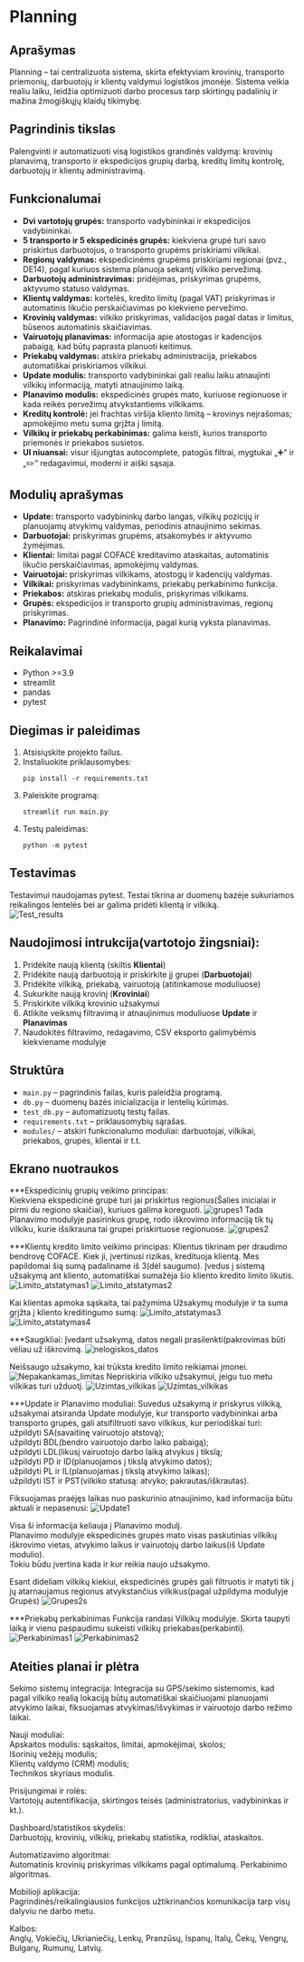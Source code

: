 # Planning

## Aprašymas

Planning – tai centralizuota sistema, skirta efektyviam krovinių, transporto priemonių, darbuotojų ir klientų valdymui logistikos įmonėje. Sistema veikia realiu laiku, leidžia optimizuoti darbo procesus tarp skirtingų padalinių ir mažina žmogiškųjų klaidų tikimybę.

## Pagrindinis tikslas

Palengvinti ir automatizuoti visą logistikos grandinės valdymą: krovinių planavimą, transporto ir ekspedicijos grupių darbą, kreditų limitų kontrolę, darbuotojų ir klientų administravimą.

## Funkcionalumai

- **Dvi vartotojų grupės:** transporto vadybininkai ir ekspedicijos vadybininkai.
- **5 transporto ir 5 ekspedicinės grupės:** kiekviena grupė turi savo priskirtus darbuotojus, o transporto grupėms priskiriami vilkikai.
- **Regionų valdymas:** ekspedicinėms grupėms priskiriami regionai (pvz., DE14), pagal kuriuos sistema planuoja sekantį vilkiko pervežimą.
- **Darbuotojų administravimas:** pridėjimas, priskyrimas grupėms, aktyvumo statuso valdymas.
- **Klientų valdymas:** kortelės, kredito limitų (pagal VAT) priskyrimas ir automatinis likučio perskaičiavimas po kiekvieno pervežimo.
- **Krovinių valdymas:** vilkiko priskyrimas, validacijos pagal datas ir limitus, būsenos automatinis skaičiavimas.
- **Vairuotojų planavimas:** informacija apie atostogas ir kadencijos pabaigą, kad būtų paprasta planuoti keitimus.
- **Priekabų valdymas:** atskira priekabų administracija, priekabos automatiškai priskiriamos vilkikui.
- **Update modulis:** transporto vadybininkai gali realiu laiku atnaujinti vilkikų informaciją, matyti atnaujinimo laiką.
- **Planavimo modulis:** ekspedicinės grupės mato, kuriuose regionuose ir kada reikės pervežimų atvykstantiems vilkikams.
- **Kreditų kontrolė:** jei frachtas viršija kliento limitą – krovinys neįrašomas; apmokėjimo metu suma grįžta į limitą.
- **Vilkikų ir priekabų perkabinimas:** galima keisti, kurios transporto priemonės ir priekabos susietos.
- **UI niuansai:** visur išjungtas autocomplete, patogūs filtrai, mygtukai „➕“ ir „✏️“ redagavimui, moderni ir aiški sąsaja.

## Modulių aprašymas

- **Update:** transporto vadybininkų darbo langas, vilkikų pozicijų ir planuojamų atvykimų valdymas, periodinis atnaujinimo sekimas.
- **Darbuotojai:** priskyrimas grupėms, atsakomybės ir aktyvumo žymėjimas.
- **Klientai:** limitai pagal COFACE kreditavimo ataskaitas, automatinis likučio perskaičiavimas, apmokėjimų valdymas.
- **Vairuotojai:** priskyrimas vilkikams, atostogų ir kadencijų valdymas.
- **Vilkikai:** priskyrimas vadybininkams, priekabų perkabinimo funkcija.
- **Priekabos:** atskiras priekabų modulis, priskyrimas vilkikams.
- **Grupės:** ekspedicijos ir transporto grupių administravimas, regionų priskyrimas.
- **Planavimo:** Pagrindinė informacija, pagal kurią vyksta planavimas. 

## Reikalavimai

- Python >=3.9
- streamlit
- pandas
- pytest

## Diegimas ir paleidimas

1. Atsisiųskite projekto failus.
2. Instaliuokite priklausomybes:
    ```
    pip install -r requirements.txt
    ```
3. Paleiskite programą:
    ```
    streamlit run main.py
    ```
4. Testų paleidimas:
    ```
    python -m pytest
    ```

## Testavimas

Testavimui naudojamas pytest. Testai tikrina ar duomenų bazėje sukuriamos reikalingos lentelės bei ar galima pridėti klientą ir vilkiką.  
![Test_results](screens/Test_results.jpg)  

## Naudojimosi intrukcija(vartotojo žingsniai): 
1. Pridėkite naują klientą (skiltis **Klientai**)
2. Pridėkite naują darbuotoją ir priskirkite jį grupei (**Darbuotojai**)
3. Pridėkite vilkiką, priekabą, vairuotoją (atitinkamose moduliuose)
4. Sukurkite naują krovinį (**Kroviniai**)
5. Priskirkite vilkiką krovinio užsakymui
6. Atlikite veiksmų filtravimą ir atnaujinimus moduliuose **Update** ir **Planavimas**
7. Naudokitės filtravimo, redagavimo, CSV eksporto galimybėmis kiekviename modulyje

## Struktūra

- `main.py` – pagrindinis failas, kuris paleidžia programą.
- `db.py` – duomenų bazės inicializacija ir lentelių kūrimas.
- `test_db.py` – automatizuotų testų failas.
- `requirements.txt` – priklausomybių sąrašas.
- `modules/` – atskiri funkcionalumo moduliai: darbuotojai, vilkikai, priekabos, grupės, klientai ir t.t.

## Ekrano nuotraukos

***Ekspedicinių grupių veikimo principas:  
Kiekviena ekspedicinė grupė turi jai priskirtus regionus(Šalies inicialai ir pirmi du regiono skaičiai), kuriuos galima koreguoti. 
![grupes1](screens/Grupes1.jpg)
Tada Planavimo modulyje pasirinkus grupę, rodo iškrovimo informaciją tik tų vilkiku, kurie išsikrauna tai grupei priskirtuose regionuose.
![grupes2](screens/Grupes2.jpg)

***Klientų kredito limito veikimo principas: 
Klientus tikrinam per draudimo bendrovę COFACE. Kiek ji, įvertinusi rizikas, kredituoja klientą. Mes papildomai šią sumą padaliname iš 3(dėl saugumo). 
Įvedus į sistemą užsakymą ant kliento, automatiškai sumažėja šio kliento kredito limito likutis. 
![Limito_atstatymas1](screens/Limito_atstatymas1.jpg) 
![Limito_atstatymas2](screens/Limito_atstatymas2.jpg) 

Kai klientas apmoka sąskaita, tai pažymima Užsakymų modulyje ir ta suma grįžta į kliento kreditingumo sumą: 
![Limito_atstatymas3](screens/limito_atstatymas3.jpg) 
![Limito_atstatymas4](screens/Limito_atstatymas4.jpg) 

***Saugikliai: 
Įvedant užsakymą, datos negali prasilenkti(pakrovimas būti vėliau už iškrovimą. 
![nelogiskos_datos](screens/Nelogiskos_datos.jpg)

Neišsaugo užsakymo, kai trūksta kredito limito reikiamai įmonei. 
![Nepakankamas_limitas](screens/Nepakankamas_limitas.jpg) 
Nepriskiria vilkiko užsakymui, jeigu tuo metu vilkikas turi užduotį. 
![Uzimtas_vilkikas](screens/Uzimtas_vilkikas2.jpg)
![Uzimtas_vilkikas](screens/Uzimtas_vilkikas1.jpg) 

***Update ir Planavimo moduliai: 
Suvedus užsakymą ir priskyrus vilkiką, užsakymai atsiranda Update modulyje, kur transporto vadybininkai arba transporto grupės, gali atsifiltruoti savo vilkikus, kur periodiškai turi: 
užpildyti SA(savaitinę vairuotojo atstovą);  
užpildyti BDL(bendro vairuotojo darbo laiko pabaigą);   
užpildyti LDL(likusį vairuotojo darbo laiką atvykus į tikslą;  
užpildyti PD ir ID(planuojamos į tikslą atvykimo datos);  
užpildyti PL ir IL(planuojamas į tikslą atvykimo laikas);  
užpildyti IST ir PST(vilkiko statusą: atvyko; pakrautas/iškrautas).  

Fiksuojamas praėjęs laikas nuo paskurinio atnaujinimo, kad informacija būtu aktuali ir nepasenusi: 
![Update1](screens/Update1.jpg)

Visa ši informacija keliauja į Planavimo modulį.  
Planavimo modulyje ekspedicinės grupės mato visas paskutinias vilkikų iškrovimo vietas, atvykimo laikus ir vairuotojų darbo laikus(iš Update modulio).  
Tokiu būdu įvertina kada ir kur reikia naujo užsakymo. 

Esant dideliam vilkikų kiekiui, ekspedicinės grupės gali filtruotis ir matyti tik į jų atarnaujamus regionus atvykstančius vilkikus(pagal užpildyma modulyje Grupės)
![Grupes2s](screens/Grupes2.jpg) 

***Priekabų perkabinimas 
Funkcija randasi Vilkikų modulyje. Skirta taupyti laiką ir vienu paspaudimu sukeisti vilkikų priekabas(perkabinti). 
![Perkabinimas1](screens/Perkabinimas1.jpg) 
![Perkabinimas2](screens/Perkabinimas2.jpg) 

## Ateities planai ir plėtra

Sekimo sistemų integracija:
Integracija su GPS/sekimo sistemomis, kad pagal vilkiko realią lokaciją būtų automatiškai skaičiuojami planuojami atvykimo laikai, fiksuojamas atvykimas/išvykimas ir vairuotojo darbo režimo laikai.  

Nauji moduliai:  
Apskaitos modulis: sąskaitos, limitai, apmokėjimai, skolos;  
Išorinių vežėjų modulis;  
Klientų valdymo (CRM) modulis;  
Technikos skyriaus modulis.

Prisijungimai ir rolės:  
Vartotojų autentifikacija, skirtingos teisės (administratorius, vadybininkas ir kt.).  

Dashboard/statistikos skydelis:  
Darbuotojų, krovinių, vilkikų, priekabų statistika, rodikliai, ataskaitos.  

Automatizavimo algoritmai:  
Automatinis krovinių priskyrimas vilkikams pagal optimalumą.
Perkabinimo algoritmas.  

Mobilioji aplikacija:  
Pagrindinės/reikalingiausios funkcijos užtikrinančios komunikacija tarp visų dalyviu ne darbo metu.   

Kalbos:   
Anglų, Vokiečių, Ukrianiečių, Lenkų, Pranzūsų, Ispanų, Italų, Čekų, Vengrų, Bulgarų, Rumunų, Latvių.   



